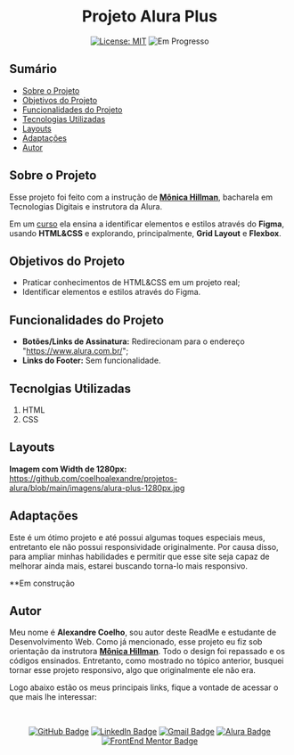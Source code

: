 <h1 align="center"> Projeto Alura Plus </h1>

<p align="center">  </p>

<div align="center">

<a href="https://github.com/coelhoalexandre/projeto-alura-plus/blob/main/LICENSE" target="_blank"><img src="https://img.shields.io/badge/License-MIT-yellow.svg" alt="License: MIT"></a> <img src="https://img.shields.io/badge/Em_Progresso-blue.svg" alt="Em Progresso">

</div>


## Sumário

- [Sobre o Projeto](#sobre-o-projeto)
- [Objetivos do Projeto](#objetivos-do-projeto)
- [Funcionalidades do Projeto](#funcionalidades-do-projeto)
- [Tecnologias Utilizadas](#tecnolgias-utilizadas)
- [Layouts](#layouts)
- [Adaptações](#adaptações)
- [Autor](#autor)

## Sobre o Projeto

Esse projeto foi feito com a instrução de [**Mônica Hillman**](https://github.com/MonicaHillman), bacharela em Tecnologias Digitais e instrutora da Alura.

Em um [curso](https://cursos.alura.com.br/course/html-css-praticando-html-css) ela ensina a identificar elementos e estilos através do **Figma**, usando **HTML&CSS** e explorando, principalmente, **Grid Layout** e **Flexbox**.

## Objetivos do Projeto

- Praticar conhecimentos de HTML&CSS em um projeto real;
- Identificar elementos e estilos através do Figma.

## Funcionalidades do Projeto

- **Botões/Links de Assinatura:** Redirecionam para o endereço "https://www.alura.com.br/";
- **Links do Footer:** Sem funcionalidade.

## Tecnolgias Utilizadas

1. HTML
2. CSS

## Layouts

**Imagem com Width de 1280px:** https://github.com/coelhoalexandre/projetos-alura/blob/main/imagens/alura-plus-1280px.jpg

## Adaptações

Este é um ótimo projeto e até possui algumas toques especiais meus, entretanto ele não possui responsividade originalmente. Por causa disso, para ampliar minhas habilidades e permitir que esse site seja capaz de melhorar ainda mais, estarei buscando torna-lo mais responsivo.

**Em construção

## Autor

Meu nome é **Alexandre Coelho**, sou autor deste ReadMe e estudante de Desenvolvimento Web. Como já mencionado, esse projeto eu fiz sob orientação da instrutora [**Mônica Hillman**](https://github.com/MonicaHillman). Todo o design foi repassado e os códigos ensinados. Entretanto, como mostrado no tópico anterior, busquei tornar esse projeto responsivo, algo que originalmente ele não era.

Logo abaixo estão os meus principais links, fique a vontade de acessar o que mais lhe interessar:

<br>

<div align="center">

<a href = "https://github.com/coelhoalexandre"><img src="https://img.shields.io/badge/GitHub-%23333?style=for-the-badge&logo=github&logoColor=white" alt="GitHub Badge"></a>
<a href="https://www.linkedin.com/in/-coelhoalexandre/" target="_blank"><img src="https://img.shields.io/badge/-LinkedIn-%230077B5?style=for-the-badge&logo=linkedin&logoColor=white" alt="LinkedIn Badge"></a>
<a href = "mailto:alexandrecoelhocontato@gmail.com" target="_blank"><img src="https://img.shields.io/badge/-Gmail-critical?style=for-the-badge&logo=gmail&logoColor=white" target="_blank" alt="Gmail Badge"></a>
<a href = "https://cursos.alura.com.br/user/coelhoalexandre" target="_blank"><img src="https://img.shields.io/badge/Alura-0747a6?style=for-the-badge&logo=alura&logoColor=white" target="_blank" alt="Alura Badge"></a>
<a href = "https://www.frontendmentor.io/profile/coelhoalexandre" target="_blank"><img src="https://img.shields.io/badge/Frontend_Mentor-white?style=for-the-badge&logo=frontendmentor&logoColor=blue" alt="FrontEnd Mentor Badge">

